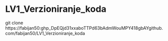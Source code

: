 # LV1_Verzioniranje_koda

git clone https://fabijan50: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github.com/fabijan50/LV1_Verzioniranje_koda